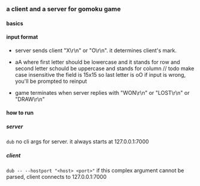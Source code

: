 ### a client and a server for gomoku game

#### basics

#### input format
- server sends client "X\r\n" or "O\r\n". it determines client's mark. 

- aA
where first letter should be lowercase and it stands for row and second letter schould be uppercase and stands for column
// todo make case insensitive
the field is 15x15 so last letter is oO
if input is wrong, you'll be prompted to reinput

- game terminates when server replies with "WON\r\n" or "LOST\r\n" or "DRAW\r\n"

#### how to run

##### server

`dub`
no cli args for server. it always starts at 127.0.0.1:7000
##### client

`dub -- --hostport "<host> <port>"`
if this complex argument cannot be parsed, client connects to 127.0.0.1:7000
